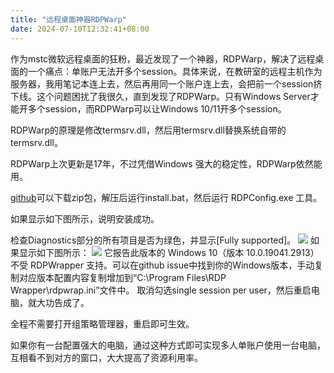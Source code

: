 ```yaml
---
title: "远程桌面神器RDPWarp"
date: 2024-07-10T12:32:41+08:00
---
```

作为mstc微软远程桌面的狂粉，最近发现了一个神器，RDPWarp，解决了远程桌面的一个痛点：单账户无法开多个session。具体来说，在教研室的远程主机作为服务器，我用笔记本连上去，然后再用同一个账户连上去，会把前一个session挤下线。这个问题困扰了我很久，直到发现了RDPWarp。只有Windows Server才能开多个session，而RDPWarp可以让Windows 10/11开多个session。

RDPWarp的原理是修改termsrv.dll，然后用termsrv.dll替换系统自带的termsrv.dll。

RDPWarp上次更新是17年，不过凭借Windows 强大的稳定性，RDPWarp依然能用。

[github](https://github.com/stascorp/rdpwrap/releases)可以下载zip包，解压后运行install.bat，然后运行 RDPConfig.exe 工具。

如果显示如下图所示，说明安装成功。

检查Diagnostics部分的所有项目是否为绿色，并显示[Fully supported]。
![](https://r2.csapp.fun/2024/07/3214624-20230620170209909-1234289277.png)
如果显示如下图所示：
![](https://r2.csapp.fun/2024/07/3214624-20230620164746511-796847635.png)
它报告此版本的 Windows 10（版本 10.0.19041.2913）不受 RDPWrapper 支持。可以在github issue中找到你的Windows版本，手动复制对应版本配置内容复制增加到“C:\Program Files\RDP Wrapper\rdpwrap.ini”文件中。
取消勾选single session per user，然后重启电脑，就大功告成了。

全程不需要打开组策略管理器，重启即可生效。

如果你有一台配置强大的电脑，通过这种方式即可实现多人单账户使用一台电脑，互相看不到对方的窗口，大大提高了资源利用率。